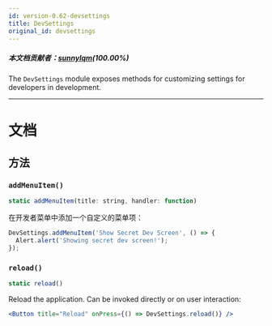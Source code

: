 ```yaml
---
id: version-0.62-devsettings
title: DevSettings
original_id: devsettings
---
```


##### 本文档贡献者：[sunnylqm](https://github.com/search?q=sunnylqm%40qq.com+in%3Aemail&type=Users)(100.00%)

The `DevSettings` module exposes methods for customizing settings for developers in development.

---

# 文档

## 方法

### `addMenuItem()`

```jsx
static addMenuItem(title: string, handler: function)
```

在开发者菜单中添加一个自定义的菜单项：

```jsx
DevSettings.addMenuItem('Show Secret Dev Screen', () => {
  Alert.alert('Showing secret dev screen!');
});
```

### `reload()`

```jsx
static reload()
```

Reload the application. Can be invoked directly or on user interaction:

```jsx
<Button title="Reload" onPress={() => DevSettings.reload()} />
```
